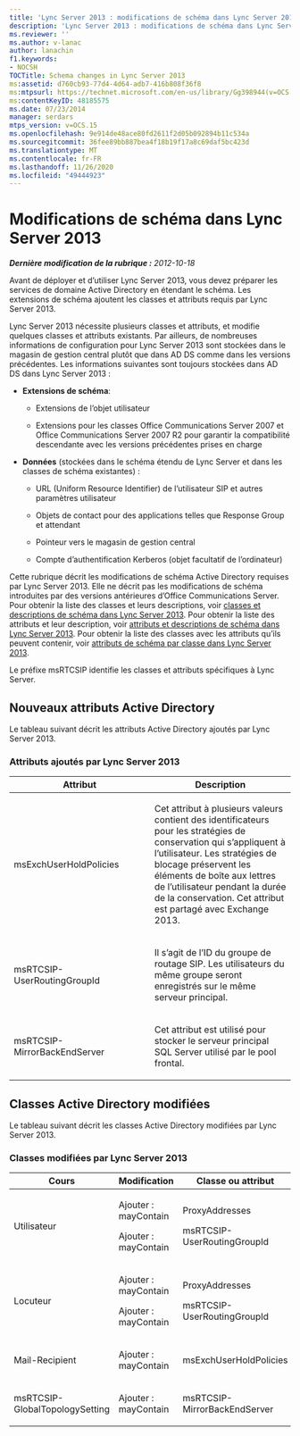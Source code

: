 ```yaml
---
title: 'Lync Server 2013 : modifications de schéma dans Lync Server 2013'
description: 'Lync Server 2013 : modifications de schéma dans Lync Server 2013.'
ms.reviewer: ''
ms.author: v-lanac
author: lanachin
f1.keywords:
- NOCSH
TOCTitle: Schema changes in Lync Server 2013
ms:assetid: d760cb93-77d4-4d64-adb7-416b808f36f8
ms:mtpsurl: https://technet.microsoft.com/en-us/library/Gg398944(v=OCS.15)
ms:contentKeyID: 48185575
ms.date: 07/23/2014
manager: serdars
mtps_version: v=OCS.15
ms.openlocfilehash: 9e914de48ace80fd2611f2d05b092894b11c534a
ms.sourcegitcommit: 36fee89bb887bea4f18b19f17a8c69daf5bc423d
ms.translationtype: MT
ms.contentlocale: fr-FR
ms.lasthandoff: 11/26/2020
ms.locfileid: "49444923"
---
```

# <a name="schema-changes-in-lync-server-2013"></a>Modifications de schéma dans Lync Server 2013

<div data-xmlns="http://www.w3.org/1999/xhtml">

<div class="topic" data-xmlns="http://www.w3.org/1999/xhtml" data-msxsl="urn:schemas-microsoft-com:xslt" data-cs="https://msdn.microsoft.com/">

<div data-asp="https://msdn2.microsoft.com/asp">



</div>

<div id="mainSection">

<div id="mainBody">

<span> </span>

_**Dernière modification de la rubrique :** 2012-10-18_

Avant de déployer et d’utiliser Lync Server 2013, vous devez préparer les services de domaine Active Directory en étendant le schéma. Les extensions de schéma ajoutent les classes et attributs requis par Lync Server 2013.

Lync Server 2013 nécessite plusieurs classes et attributs, et modifie quelques classes et attributs existants. Par ailleurs, de nombreuses informations de configuration pour Lync Server 2013 sont stockées dans le magasin de gestion central plutôt que dans AD DS comme dans les versions précédentes. Les informations suivantes sont toujours stockées dans AD DS dans Lync Server 2013 :

  - **Extensions de schéma**:
    
      - Extensions de l’objet utilisateur
    
      - Extensions pour les classes Office Communications Server 2007 et Office Communications Server 2007 R2 pour garantir la compatibilité descendante avec les versions précédentes prises en charge

<!-- end list -->

  - **Données** (stockées dans le schéma étendu de Lync Server et dans les classes de schéma existantes) :
    
      - URL (Uniform Resource Identifier) de l’utilisateur SIP et autres paramètres utilisateur
    
      - Objets de contact pour des applications telles que Response Group et attendant
    
      - Pointeur vers le magasin de gestion central
    
      - Compte d’authentification Kerberos (objet facultatif de l’ordinateur)

Cette rubrique décrit les modifications de schéma Active Directory requises par Lync Server 2013. Elle ne décrit pas les modifications de schéma introduites par des versions antérieures d’Office Communications Server. Pour obtenir la liste des classes et leurs descriptions, voir [classes et descriptions de schéma dans Lync Server 2013](lync-server-2013-schema-classes-and-descriptions.md). Pour obtenir la liste des attributs et leur description, voir [attributs et descriptions de schéma dans Lync Server 2013](lync-server-2013-schema-attributes-and-descriptions.md). Pour obtenir la liste des classes avec les attributs qu’ils peuvent contenir, voir [attributs de schéma par classe dans Lync Server 2013](lync-server-2013-schema-attributes-by-class.md).

Le préfixe msRTCSIP identifie les classes et attributs spécifiques à Lync Server.

<div>

## <a name="new-active-directory-attributes"></a>Nouveaux attributs Active Directory

Le tableau suivant décrit les attributs Active Directory ajoutés par Lync Server 2013.

### <a name="attributes-added-by-lync-server-2013"></a>Attributs ajoutés par Lync Server 2013

<table>
<colgroup>
<col style="width: 50%" />
<col style="width: 50%" />
</colgroup>
<thead>
<tr class="header">
<th>Attribut</th>
<th>Description</th>
</tr>
</thead>
<tbody>
<tr class="odd">
<td><p>msExchUserHoldPolicies</p></td>
<td><p>Cet attribut à plusieurs valeurs contient des identificateurs pour les stratégies de conservation qui s’appliquent à l’utilisateur. Les stratégies de blocage préservent les éléments de boîte aux lettres de l’utilisateur pendant la durée de la conservation. Cet attribut est partagé avec Exchange 2013.</p></td>
</tr>
<tr class="even">
<td><p>msRTCSIP-UserRoutingGroupId</p></td>
<td><p>Il s’agit de l’ID du groupe de routage SIP. Les utilisateurs du même groupe seront enregistrés sur le même serveur principal.</p></td>
</tr>
<tr class="odd">
<td><p>msRTCSIP-MirrorBackEndServer</p></td>
<td><p>Cet attribut est utilisé pour stocker le serveur principal SQL Server utilisé par le pool frontal.</p></td>
</tr>
</tbody>
</table>


</div>

<div>

## <a name="modified-active-directory-classes"></a>Classes Active Directory modifiées

Le tableau suivant décrit les classes Active Directory modifiées par Lync Server 2013.

### <a name="classes-modified-by-lync-server-2013"></a>Classes modifiées par Lync Server 2013

<table>
<colgroup>
<col style="width: 33%" />
<col style="width: 33%" />
<col style="width: 33%" />
</colgroup>
<thead>
<tr class="header">
<th>Cours</th>
<th>Modification</th>
<th>Classe ou attribut</th>
</tr>
</thead>
<tbody>
<tr class="odd">
<td><p>Utilisateur</p></td>
<td><p>Ajouter : mayContain</p>
<p>Ajouter : mayContain</p></td>
<td><p>ProxyAddresses</p>
<p>msRTCSIP-UserRoutingGroupId</p></td>
</tr>
<tr class="even">
<td><p>Locuteur</p></td>
<td><p>Ajouter : mayContain</p>
<p>Ajouter : mayContain</p></td>
<td><p>ProxyAddresses</p>
<p>msRTCSIP-UserRoutingGroupId</p></td>
</tr>
<tr class="odd">
<td><p>Mail-Recipient</p></td>
<td><p>Ajouter : mayContain</p></td>
<td><p>msExchUserHoldPolicies</p></td>
</tr>
<tr class="even">
<td><p>msRTCSIP-GlobalTopologySetting</p></td>
<td><p>Ajouter : mayContain</p></td>
<td><p>msRTCSIP-MirrorBackEndServer</p></td>
</tr>
</tbody>
</table>


</div>

</div>

<span> </span>

</div>

</div>

</div>

